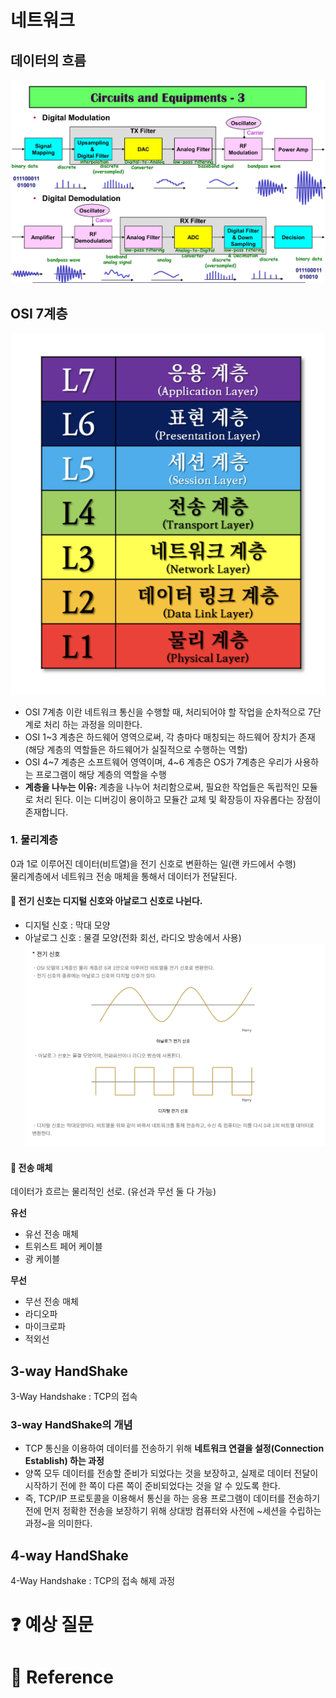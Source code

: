 # 네트워크

## 데이터의 흐름

[![](./img/network_img_1.jpeg?width=300px)]()

## OSI 7계층

[![](./img/network_img_2.png?width=300px)]()

- OSI 7계층 이란 네트워크 통신을 수행할 때, 처리되어야 할 작업을 순차적으로 7단계로 처리 하는 과정을 의미한다.
- OSI 1~3 계층은 하드웨어 영역으로써, 각 층마다 매칭되는 하드웨어 장치가 존재(해당 계층의 역할들은 하드웨어가 실질적으로 수행하는 역할)
- OSI 4~7 계층은 소프트웨어 영역이며, 4~6 계층은 OS가 7계층은 우리가 사용하는 프로그램이 해당 계층의 역할을 수행
- **계층을 나누는 이유:** 계층을 나누어 처리함으로써, 필요한 작업들은 독립적인 모듈로 처리 된다. 이는 디버깅이 용이하고 모듈간 교체 및 확장등이 자유롭다는 장점이 존재합니다.

### 1. 물리계층

0과 1로 이루어진 데이터(비트열)을 전기 신호로 변환하는 일(랜 카드에서 수행)  
물리계층에서 네트워크 전송 매체을 통해서 데이터가 전달된다.

#### 🚗 전기 신호는 디지털 신호와 아날로그 신호로 나뉜다.

- 디지털 신호 : 막대 모양
- 아날로그 신호 : 물결 모양(전화 회선, 라디오 방송에서 사용)  
  [![](./img/network_img_3.png?width=300px)]()

#### 🚗 전송 매체

데이터가 흐르는 물리적인 선로. (유선과 무선 둘 다 가능)

**유선**

- 유선 전송 매체
- 트위스트 페어 케이블
- 광 케이블

**무선**

- 무선 전송 매체
- 라디오파
- 마이크로파
- 적외선

## 3-way HandShake

3-Way Handshake : TCP의 접속

### 3-way HandShake의 개념

- TCP 통신을 이용하여 데이터를 전송하기 위해 **네트워크 연결을 설정(Connection Establish) 하는 과정**
- 양쪽 모두 데이터를 전송할 준비가 되었다는 것을 보장하고, 실제로 데이터 전달이 시작하기 전에 한 쪽이 다른 쪽이 준비되었다는 것을 알 수 있도록 한다.
- 즉, TCP/IP 프로토콜을 이용해서 통신을 하는 응용 프로그램이 데이터를 전송하기 전에 먼저 정확한 전송을 보장하기 위해 상대방 컴퓨터와 사전에 ~세션을 수립하는 과정~을 의미한다.

## 4-way HandShake

4-Way Handshake : TCP의 접속 해제 과정

# :question: 예상 질문

# :newspaper: Reference

[]()
